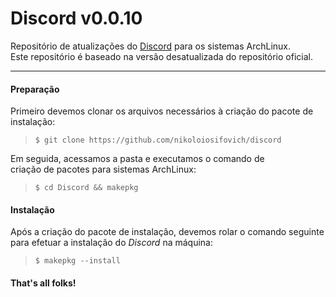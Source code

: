 # Discord v0.0.10
Repositório de atualizações do [Discord](https://discordapp.com/) para os sistemas ArchLinux. <br>
Este repositório é baseado na versão desatualizada do repositório oficial.
<hr>

#### Preparação

Primeiro devemos clonar os arquivos necessários à criação do pacote de<br>instalação:

> ``` $ git clone https://github.com/nikoloiosifovich/discord ```

Em seguida, acessamos a pasta e executamos o comando de<br>criação de pacotes para sistemas ArchLinux:

> ``` $ cd Discord && makepkg ```

#### Instalação

Após a criação do pacote de instalação, devemos rolar o comando seguinte<br>para efetuar a instalação do _Discord_ na máquina:

> ``` $ makepkg --install ```

#### That's all folks! 

